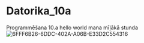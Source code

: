 # Datorika_10a
Programmēšana 10.a
hello world
mana mīļākā stunda
![6FFF6B26-6DDC-402A-A06B-E33D2C554316](https://github.com/user-attachments/assets/83c3192b-1369-4fe1-86f1-069176d7cdbe)
